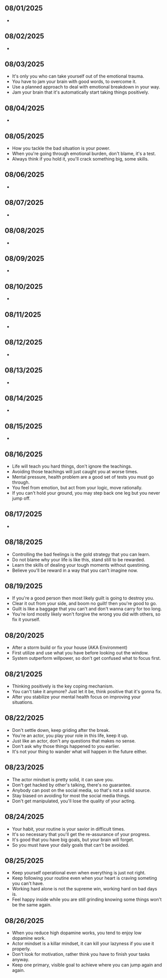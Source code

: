 ## 08/01/2025
- 

## 08/02/2025
- 

## 08/03/2025
- It's only you who can take yourself out of the emotional trauma.
- You have to jam your brain with good words, to overcome it.
- Use a planned approach to deal with emotional breakdown in your way.
- Jam your brain that it's automatically start taking things positively.

## 08/04/2025
-

## 08/05/2025
- How you tackle the bad situation is your power.
- When you're going through emotional burden, don't blame, it's a test.
- Always think if you hold it, you'll crack something big, some skills.

## 08/06/2025
- 

## 08/07/2025
- 

## 08/08/2025
- 

## 08/09/2025
- 

## 08/10/2025
- 

## 08/11/2025
- 

## 08/12/2025
- 

## 08/13/2025
- 

## 08/14/2025
- 

## 08/15/2025
- 

## 08/16/2025
- Life will teach you hard things, don't ignore the teachings.
- Avoiding those teachings will just caught you at worse times.
- Mental pressure, health problem are a good set of tests you must go through.
- You feel from emotion, but act from your logic, move rationally.
- If you can't hold your ground, you may step back one leg but you never jump off.

## 08/17/2025
- 

## 08/18/2025
- Controlling the bad feelings is the gold strategy that you can learn.
- Do not blame why your life is like this, stand still to be rewarded.
- Learn the skills of dealing your tough moments without questining.
- Believe you'll be reward in a way that you can't imagine now.

## 08/19/2025
- If you're a good person then most likely guilt is going to destroy you.
- Clear it out from your side, and boom no guilt! then you're good to go.
- Guilt is like a baggage that you can't and don't wanna carry for too long.
- You're lord mostly likely won't forgive the wrong you did with others, so fix it yourself.

## 08/20/2025
- After a storm build or fix your house (AKA Environment)
- First utilize and use what you have before looking out the window.
- System outperform willpower, so don't get confused what to focus first.

## 08/21/2025
- Thinking positively is the key coping mechanism.
- You can't take it anymore? Just let it be, think positive that it's gonna fix.
- After you stabilize your mental health focus on improving your situations.

## 08/22/2025
- Don't settle down, keep griding after the break.
- You're an actor, you play your role in this life, keep it up.
- Just like an actor, don't any questions that makes no sense.
- Don't ask why those things happened to you earlier.
- It's not your thing to wander what will happen in the future either.

## 08/23/2025
- The actor mindset is pretty solid, it can save you.
- Don't get hacked by other's talking, there's no guarantee.
- Anybody can post on the social media, so that's not a solid source.
- Stay biased on avoiding for most the social media things.
- Don't get manipulated, you'll lose the quality of your acting.

## 08/24/2025
- Your habit, your routine is your savior in difficult times.
- It's so necessary that you'll get the re-assurance of your progress.
- It's good that you have big goals, but your brain will forget.
- So you must have your daily goals that can't be avoided.

## 08/25/2025
- Keep yourself operational even when everything is just not right.
- Keep following your routine even when your heart is craving someting you can't have.
- Working hard alone is not the supreme win, working hard on bad days is.
- Feel happy inside while you are still grinding knowing some things won't be the same again.

## 08/26/2025
- When you reduce high dopamine works, you tend to enjoy low dopamine work.
- Actor mindset is a killar mindset, it can kill your lazyness if you use it properly.
- Don't look for motivation, rather think you have to finish your tasks anyway.
- Keep one primary, visible goal to achieve where you can jump again and again.